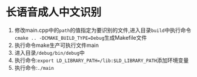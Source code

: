 # 长语音成人中文识别
1. 修改main.cpp中的`path`的值指定为要识别的文件,进入目录`build`中执行命令`cmake .. -DCMAKE_BUILD_TYPE=Debug`生成Makefile文件
2. 执行命令make生产可执行文件main
3. 进入目录`/debug/bin/debug`中
4. 执行命令:`export LD_LIBRARY_PATH=/lib:$LD_LIBRARY_PATH`添加环境变量
5. 执行命令:`./main`
